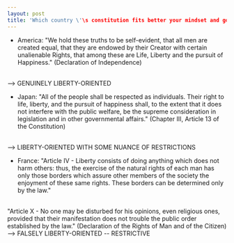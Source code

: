 ```yaml
---
layout: post
title: 'Which country \'\s constitution fits better your mindset and goals?'
---
```



- America: "We hold these truths to be self-evident, that all men are created equal, that they are endowed by their Creator with certain unalienable Rights, that among these are Life, Liberty and the pursuit of Happiness." (Declaration of Independence) 
<br>
--> GENUINELY LIBERTY-ORIENTED 

- Japan: "All of the people shall be respected as individuals. Their right to life, liberty, and the pursuit of happiness shall, to the extent that it does not interfere with the public welfare, be the supreme consideration in legislation and in other governmental affairs." (Chapter III, Article 13 of the Constitution)
<br>
--> LIBERTY-ORIENTED WITH SOME NUANCE OF RESTRICTIONS

- France: "Article IV - Liberty consists of doing anything which does not harm others: thus, the exercise of the natural rights of each man has only those borders which assure other members of the society the enjoyment of these same rights. These borders can be determined only by the law."
<br>
"Article X - No one may be disturbed for his opinions, even religious ones, provided that their manifestation does not trouble the public order established by the law." (Declaration of the Rights of Man and of the Citizen)
<br>
--> FALSELY LIBERTY-ORIENTED -- RESTRICTIVE 
